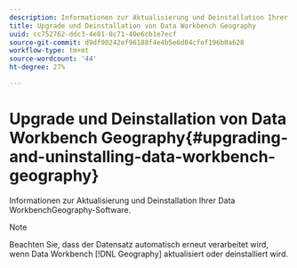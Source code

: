 ```yaml
---
description: Informationen zur Aktualisierung und Deinstallation Ihrer Data WorkbenchGeography-Software.
title: Upgrade und Deinstallation von Data Workbench Geography
uuid: cc752762-ddc3-4e81-8c71-40e6cb1e7ecf
source-git-commit: d9df90242ef96188f4e4b5e6d04cfef196b0a628
workflow-type: tm+mt
source-wordcount: '44'
ht-degree: 27%

---
```



# Upgrade und Deinstallation von Data Workbench Geography{#upgrading-and-uninstalling-data-workbench-geography}

Informationen zur Aktualisierung und Deinstallation Ihrer Data WorkbenchGeography-Software.

>[!NOTE]
>
>Beachten Sie, dass der Datensatz automatisch erneut verarbeitet wird, wenn Data Workbench [!DNL Geography] aktualisiert oder deinstalliert wird.

